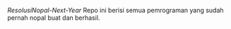 *ResolusiNopal-Next-Year*
Repo ini berisi semua pemrograman yang sudah pernah nopal buat dan berhasil.
